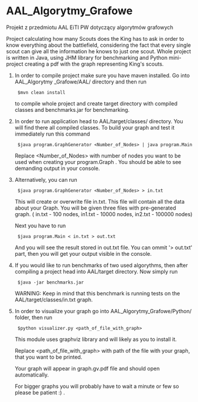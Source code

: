 # AAL_Algorytmy_Grafowe
Projekt z przedmiotu AAL EiTI PW dotyczący algorytmów grafowych

Project calculating how many Scouts does the King has to ask in order to know everything about the battlefield, considering the fact that every single scout can give all the information he knows to just one scout. Whole project is written in Java, using JHM library for benchmarking and Python mini-project creating a pdf with the graph representing King's scouts.

1. In order to compile project make sure you have maven installed. Go into AAL_Algorytmy
    _Grafowe/AAL/ directory and then run 

        $mvn clean install
        
   to compile whole project and create target directory with compiled classes and benchmarks.jar for benchmarking.

2. In order to run application head to AAL/target/classes/ directory. You will find there all compiled classes.
   To build your graph and test it immediately run this command

		$java program.GraphGenerator <Number_of_Nodes> | java program.Main
	
   Replace <Number_of_Nodes> with number of nodes you want to be used when creating your program.Graph .
   You should be able to see demanding output in your console.

3. Alternatively, you can run 

		$java program.GraphGenerator <Number_of_Nodes> > in.txt
	
   This will create or overwrite file in.txt. This file will contain all the data about your Graph. You will be given three files with pre-generated graph. ( in.txt - 100 nodes, in1.txt - 10000 nodes, in2.txt - 100000 nodes)
   
   Next you have to run
   
		$java program.Main < in.txt > out.txt
	
   And you will see the result stored in out.txt file. You can ommit '> out.txt' part,
   then you will get your output visible in the console.

4. If you would like to run benchmarks of two used algorythms, then after compiling a project head into AAL/target directory. Now simply run

		$java -jar benchmarks.jar

   WARNING: Keep in mind that this benchmark is running tests on the AAL/target/classes/in.txt graph. 
5. In order to visualize your graph go into AAL_Algorytmy_Grafowe/Python/ folder, then run 

		$python visualizer.py <path_of_file_with_graph>
		
   This module uses graphviz library and will likely as you to install it.

   Replace <path_of_file_with_graph> with path of the file with your graph, that you want to be printed.
   
   Your graph will appear in graph.gv.pdf file and should open automatically.
    
   For bigger graphs you will probably have to wait a minute or few so please be patient :) .

